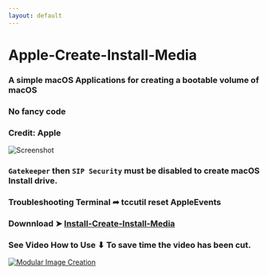 ```yaml
---
layout: default
---
```


# Apple-Create-Install-Media
### A simple macOS Applications for creating a bootable volume of macOS
### No fancy code
### Credit: Apple

![Screenshot](https://github.com/user-attachments/assets/0eb7b95f-c39b-4e37-8de8-8a53d7c56ac7)


### `Gatekeeper` then `SIP Security` must be disabled to create macOS Install drive.
### Troubleshooting Terminal ➦ tccutil reset AppleEvents

### Downnload ➤ [Install-Create-Install-Media](https://github.com/chris1111/Apple-Create-Install-Media/raw/main/Install%20Create%20Install%20Media.zip)

### See Video How to Use ⬇︎ To save time the video has been cut.

[![Modular Image Creation](https://github.com/user-attachments/assets/68f65560-03ae-4dfe-908f-554e30e2906b)](https://youtu.be/9JFNZwOJZXQ)







